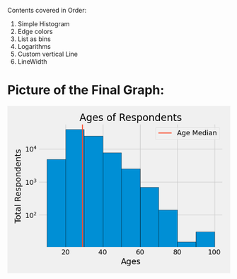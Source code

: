 Contents covered in Order:
1. Simple Histogram
2. Edge colors
3. List as bins
4. Logarithms
5. Custom vertical Line 
6. LineWidth

# Picture of the Final Graph:
![Final Image](Histograms.png) 
